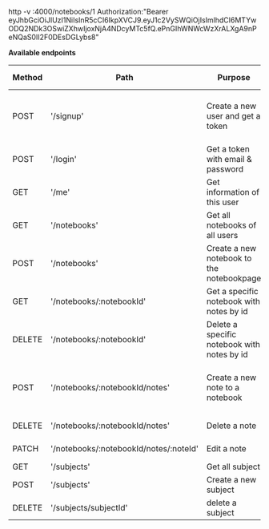 http -v :4000/notebooks/1 Authorization:"Bearer eyJhbGciOiJIUzI1NiIsInR5cCI6IkpXVCJ9.eyJ1c2VySWQiOjIsImlhdCI6MTYwODQ2NDk3OSwiZXhwIjoxNjA4NDcyMTc5fQ.ePnGIhWNWcWzXrALXgA9nPeNQaS0II2F0DEsDGLybs8"

**Available endpoints**

| Method | Path                                   | Purpose                                     | required parameters                            | auth |
| ------ | -------------------------------------- | ------------------------------------------- | ---------------------------------------------- | ---- |
| POST   | '/signup'                              | Create a new user and get a token           | firstName, lastName, username, email, password | no   |
| POST   | '/login'                               | Get a token with email & password           | username, password                             | no   |
| GET    | '/me'                                  | Get information of this user                | none                                           | yes  |
| GET    | '/notebooks'                           | Get all notebooks of all users              | none                                           | no   |
| POST   | '/notebooks'                           | Create a new notebook to the notebookpage   | name, userId, subjectId,                       | yes  |
| GET    | '/notebooks/:notebookId'               | Get a specific notebook with notes by id    | notebookId                                     | no   |
| DELETE | '/notebooks/:notebookId'               | Delete a specific notebook with notes by id | notebookId                                     | yes  |
| POST   | '/notebooks/:notebookId/notes'         | Create a new note to a notebook             | notebookId, title, content, imageUrl, type     | yes  |
| DELETE | '/notebooks/:notebookId/notes'         | Delete a note                               | notebookId, noteId                             | yes  |
| PATCH  | '/notebooks/:notebookId/notes/:noteId' | Edit a note                                 | the things to update                           | yes  |
| GET    | '/subjects'                            | Get all subject                             | none                                           | no   |
| POST   | '/subjects'                            | Create a new subject                        | name                                           | yes  |
| DELETE | '/subjects/subjectId'                  | delete a subject                            | subjectId                                      | yes  |
